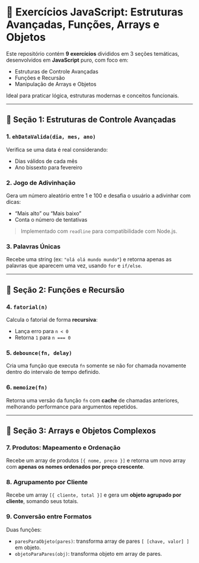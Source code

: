 # 🚀 Exercícios JavaScript: Estruturas Avançadas, Funções, Arrays e Objetos

Este repositório contém **9 exercícios** divididos em 3 seções temáticas, desenvolvidos em **JavaScript** puro, com foco em:

- Estruturas de Controle Avançadas
- Funções e Recursão
- Manipulação de Arrays e Objetos

Ideal para praticar lógica, estruturas modernas e conceitos funcionais.

---

## 🧩 Seção 1: Estruturas de Controle Avançadas

### 1. `ehDataValida(dia, mes, ano)`
Verifica se uma data é real considerando:
- Dias válidos de cada mês
- Ano bissexto para fevereiro

### 2. Jogo de Adivinhação
Gera um número aleatório entre 1 e 100 e desafia o usuário a adivinhar com dicas:
- “Mais alto” ou “Mais baixo”
- Conta o número de tentativas

> Implementado com `readline` para compatibilidade com Node.js.

### 3. Palavras Únicas
Recebe uma string (ex: `"olá olá mundo mundo"`) e retorna apenas as palavras que aparecem uma vez, usando `for` e `if/else`.

---

## 🧠 Seção 2: Funções e Recursão

### 4. `fatorial(n)`
Calcula o fatorial de forma **recursiva**:
- Lança erro para `n < 0`
- Retorna `1` para `n === 0`

### 5. `debounce(fn, delay)`
Cria uma função que executa `fn` somente se não for chamada novamente dentro do intervalo de tempo definido.

### 6. `memoize(fn)`
Retorna uma versão da função `fn` com **cache** de chamadas anteriores, melhorando performance para argumentos repetidos.

---

## 🧱 Seção 3: Arrays e Objetos Complexos

### 7. Produtos: Mapeamento e Ordenação
Recebe um array de produtos `[{ nome, preco }]` e retorna um novo array com **apenas os nomes ordenados por preço crescente**.

### 8. Agrupamento por Cliente
Recebe um array `[{ cliente, total }]` e gera um **objeto agrupado por cliente**, somando seus totais.

### 9. Conversão entre Formatos
Duas funções:
- `paresParaObjeto(pares)`: transforma array de pares `[ [chave, valor] ]` em objeto.
- `objetoParaPares(obj)`: transforma objeto em array de pares.



